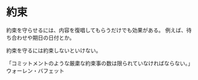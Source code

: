# 約束

約束を守らせるには、内容を復唱してもらうだけでも効果がある。
例えば、待ち合わせや期日の日付とか。

約束を守るには約束しないといけない。

「コミットメントのような厳粛な約束事の数は限られていなければならない。」ウォーレン・バフェット
